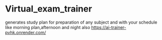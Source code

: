 # Virtual_exam_trainer
generates study plan for preparation of any subject and with your schedule like morning plan,afternoon and night also
https://ai-trainer-pvhk.onrender.com/
